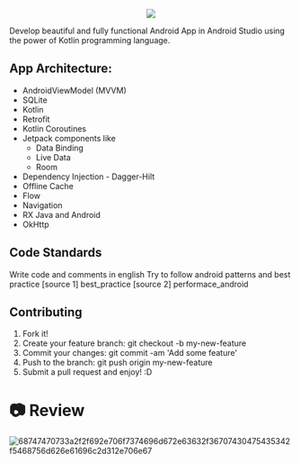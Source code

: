 <p align="center">
  <img src="https://user-images.githubusercontent.com/46753453/106399898-0190f280-63e1-11eb-9496-93c6e9f17dcc.jpg" />
</p>


Develop beautiful and fully functional Android App in Android Studio using the power of Kotlin programming language.

## App Architecture:
- AndroidViewModel (MVVM)
- SQLite
- Kotlin
- Retrofit
- Kotlin Coroutines
- Jetpack components like
  - Data Binding
  - Live Data
  - Room
- Dependency Injection - Dagger-Hilt
- Offline Cache
- Flow
- Navigation 
- RX Java and Android
- OkHttp

## Code Standards
Write code and comments in english
Try to follow android patterns and best practice [source 1] best_practice [source 2] performace_android


## Contributing
1. Fork it!
2. Create your feature branch: git checkout -b my-new-feature
3. Commit your changes: git commit -am 'Add some feature'
4. Push to the branch: git push origin my-new-feature
5. Submit a pull request and enjoy! :D


#  📷 Review
![68747470733a2f2f692e706f7374696d672e63632f36707430475435342f5468756d626e61696c2d312e706e67](https://user-images.githubusercontent.com/46753453/103448680-a1345700-4c62-11eb-9169-07e321385df2.png)

